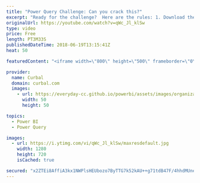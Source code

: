 ```yaml
---
title: "Power Query Challenge: Can you crack this?"
excerpt: "Ready for the challenge?  Here are the rules: 1. Download the data from the source: https://img.fifa.com/image/upload/vb0nnqwsq8rrkxef0wbl.pdf  2. Clean it in power bi  3. Upload your solution (pbix file, or text file) here:  https://curbal.synology.me:5001/sharing/7LYTBPiiI  4. Done forget to send me"
originalUrl: https://youtube.com/watch?v=qWc_Jl_klSw
type: video
price: Free
length: PT3M33S
publishedDateTime: 2018-06-19T13:15:41Z
heat: 50

featuredContent: "<iframe width=\"800\" height=\"500\" frameborder=\"0\" src=\"https://www.youtube.com/embed/qWc_Jl_klSw\" allow=\"accelerometer; autoplay; encrypted-media; gyroscope; picture-in-picture\" allowfullscreen></iframe>"

provider:
  name: Curbal
  domain: curbal.com
  images:
    - url: https://everyday-cc.github.io/powerbi/assets/images/organizations/curbal.com-50x50.jpg
      width: 50
      height: 50

topics:
  - Power BI
  - Power Query

images:
  - url: https://i.ytimg.com/vi/qWc_Jl_klSw/maxresdefault.jpg
    width: 1280
    height: 720
    isCached: true

secured: "x2ZTEi8AffiA3kx1NWPlsHEUbozo7ByTTG7k52kAU++g71tdB47F/4hhdMUneX/5JH+0Ljud5LhRcUb6NIjBFWApsgOh7b9MThyH9W5RXe9qqhRXIb9X/BrkJ6auhU580p+q5rktM3ZRqO00IwpUjN09WfrbqbxeNjd/UwZGC/3LASera8LxfG9IMO/7rx5omBXYoAWmKTpWNUVIFE/PatUwI+X/NidQBcRqFMagnwwK5W8VklLq4scZHLhLB1OJfpXYQUx+pnGPECgtRO0meLaViYMjPBUt9cy3OKXnEZDtz6e+VtK20wEMDqFWaQNNVC3zRoas91FCKMLKmpNbDcUcfmHxYpIsrshnquueFQKHUqwklEGW4vIZlGfKPEMi6+qZQTJcvN8dC7jsoTyghGm3gHPazz29iYoHb/LO2YQ=;pD9CPkfaWqoUwDE+ikyHaQ=="
---
```


